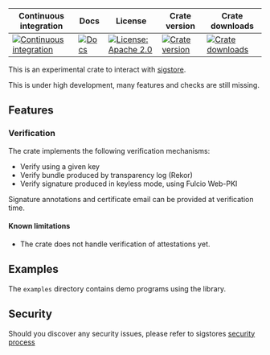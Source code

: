 Continuous integration | Docs | License | Crate version | Crate downloads
 ----------------------|------|---------|---------------|-----------------
 [![Continuous integration](https://github.com/sigstore/sigstore-rs/actions/workflows/tests.yml/badge.svg)](https://github.com/sigstore/sigstore-rs/actions/workflows/tests.yml) | [![Docs](https://img.shields.io/badge/docs-%20-blue)](https://sigstore.github.io/sigstore-rs/sigstore) |  [![License: Apache 2.0](https://img.shields.io/badge/License-Apache2.0-brightgreen.svg)](https://opensource.org/licenses/Apache-2.0) | [![Crate version](https://img.shields.io/crates/v/sigstore?style=flat-square)](https://crates.io/crates/sigstore) | [![Crate downloads](https://img.shields.io/crates/d/sigstore?style=flat-square)](https://crates.io/crates/sigstore)


This is an experimental crate to interact with [sigstore](https://sigstore.dev/).

This is under high development, many features and checks are still missing.

## Features

### Verification

The crate implements the following verification mechanisms:

  * Verify using a given key
  * Verify bundle produced by transparency log (Rekor)
  * Verify signature produced in keyless mode, using Fulcio Web-PKI

Signature annotations and certificate email can be provided at verification time.

#### Known limitations

* The crate does not handle verification of attestations yet.

## Examples

The `examples` directory contains demo programs using the library.

## Security

Should you discover any security issues, please refer to sigstores [security
process](https://github.com/sigstore/community/security/policy)
